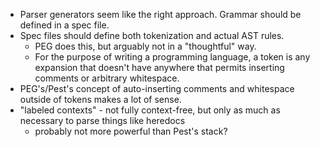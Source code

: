 - Parser generators seem like the right approach. Grammar should be defined in a spec file. 
- Spec files should define both tokenization and actual AST rules.
  - PEG does this, but arguably not in a "thoughtful" way.
  - For the purpose of writing a programming language, a token is any expansion that doesn't have anywhere that permits inserting comments or arbitrary whitespace. 
- PEG's/Pest's concept of auto-inserting comments and whitespace outside of tokens makes a lot of sense. 
- "labeled contexts" - not fully context-free, but only as much as necessary to parse things like heredocs 
  - probably not more powerful than Pest's stack? 